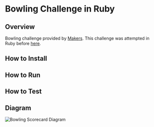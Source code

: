# Bowling Challenge in Ruby
## Overview
Bowling challenge provided by [Makers](https://github.com/makersacademy/bowling-challenge). This challenge was attempted in Ruby before [here](https://github.com/ruiined/bowling-challenge-ruby).

## How to Install

## How to Run

## How to Test

## Diagram
![Bowling Scorecard Diagram](https://github.com/ruiined/bowling-challenge-ruby/blob/main/images/bowling_score_diagram.png)
